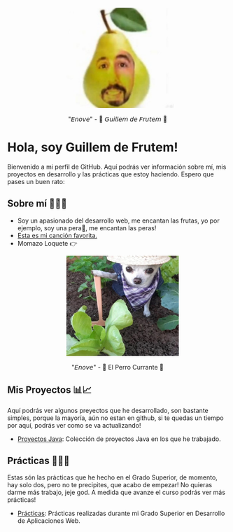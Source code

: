<p align="center">
  <img width="257" height="229" src="https://raw.githubusercontent.com/cr4zyp4y4n/cr4zyp4y4n/master/GuillemdeFrutem.png">
</p>
<p align="center">
"𝘌𝘯𝘰𝘷𝘦" - 🍐 𝘎𝘶𝘪𝘭𝘭𝘦𝘮 𝘥𝘦 𝘍𝘳𝘶𝘵𝘦𝘮 🍐
</p>

# Hola, soy Guillem de Frutem!

Bienvenido a mi perfil de GitHub. Aquí podrás ver información sobre mí, mis proyectos en desarrollo y las prácticas que estoy haciendo. Espero que pases un buen rato:

## Sobre mí 🍐🧙‍♂️
- Soy un apasionado del desarrollo web, me encantan las frutas, yo por ejemplo, soy una pera🍐, me encantan las peras!
- [Esta es mi canción favorita.](https://www.youtube.com/watch?v=3_cZWsREWBk&ab_channel=SpotMusicLyrics)
- Momazo Loquete 👉<p align="center"> <img width="257" height="229" src="Perro currante.jpg"> </p>
<p align="center">
  "𝘌𝘯𝘰𝘷𝘦" - 🐶 El Perro Currante 🐶
</p>

## Mis Proyectos 📊📈
Aquí podrás ver algunos preyectos que he desarrollado, son bastante simples, porque la mayoría, aún no estan en github, si te quedas un tiempo por aquí, podrás ver como se va actualizando!
- [Proyectos Java](https://github.com/cr4zyp4y4n/Java-Projects): Colección de proyectos Java en los que he trabajado.

## Prácticas 👨‍💼📁
Estas són las prácticas que he hecho en el Grado Superior, de momento, hay solo dos, pero no te precipites, que acabo de empezar! No quieras darme más trabajo, jeje god. A medida que avanze el curso podrás ver más prácticas!
- [Prácticas](https://github.com/LaSalleGraciaDAW-23-24): Prácticas realizadas durante mi Grado Superior en Desarrollo de Aplicaciones Web.
<!--
**cr4zyp4y4n/cr4zyp4y4n** is a ✨ _special_ ✨ repository because its `README.md` (this file) appears on your GitHub profile.

Here are some ideas to get you started:

- 🔭 I’m currently working on ...
- 🌱 I’m currently learning ...
- 👯 I’m looking to collaborate on ...
- 🤔 I’m looking for help with ...
- 💬 Ask me about ...
- 📫 How to reach me: ...
- 😄 Pronouns: ...
- ⚡ Fun fact: ...
-->
